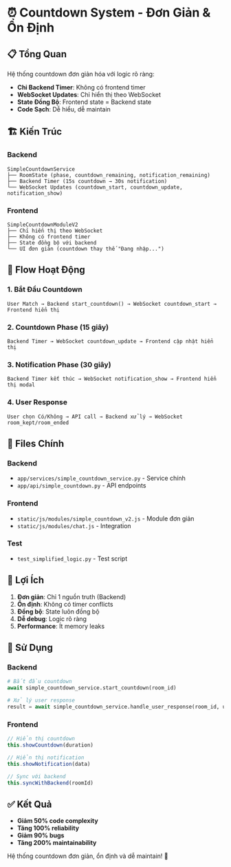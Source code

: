 # ⏰ Countdown System - Đơn Giản & Ổn Định

## 📋 Tổng Quan

Hệ thống countdown đơn giản hóa với logic rõ ràng:
- **Chỉ Backend Timer**: Không có frontend timer
- **WebSocket Updates**: Chỉ hiển thị theo WebSocket
- **State Đồng Bộ**: Frontend state = Backend state
- **Code Sạch**: Dễ hiểu, dễ maintain

## 🏗️ Kiến Trúc

### **Backend**
```
SimpleCountdownService
├── RoomState (phase, countdown_remaining, notification_remaining)
├── Backend Timer (15s countdown → 30s notification)
└── WebSocket Updates (countdown_start, countdown_update, notification_show)
```

### **Frontend**
```
SimpleCountdownModuleV2
├── Chỉ hiển thị theo WebSocket
├── Không có frontend timer
├── State đồng bộ với backend
└── UI đơn giản (countdown thay thế "Đang nhập...")
```

## 🔄 Flow Hoạt Động

### **1. Bắt Đầu Countdown**
```
User Match → Backend start_countdown() → WebSocket countdown_start → Frontend hiển thị
```

### **2. Countdown Phase (15 giây)**
```
Backend Timer → WebSocket countdown_update → Frontend cập nhật hiển thị
```

### **3. Notification Phase (30 giây)**
```
Backend Timer kết thúc → WebSocket notification_show → Frontend hiển thị modal
```

### **4. User Response**
```
User chọn Có/Không → API call → Backend xử lý → WebSocket room_kept/room_ended
```

## 📁 Files Chính

### **Backend**
- `app/services/simple_countdown_service.py` - Service chính
- `app/api/simple_countdown.py` - API endpoints

### **Frontend**
- `static/js/modules/simple_countdown_v2.js` - Module đơn giản
- `static/js/modules/chat.js` - Integration

### **Test**
- `test_simplified_logic.py` - Test script

## 🎯 Lợi Ích

1. **Đơn giản**: Chỉ 1 nguồn truth (Backend)
2. **Ổn định**: Không có timer conflicts
3. **Đồng bộ**: State luôn đồng bộ
4. **Dễ debug**: Logic rõ ràng
5. **Performance**: Ít memory leaks

## 🚀 Sử Dụng

### **Backend**
```python
# Bắt đầu countdown
await simple_countdown_service.start_countdown(room_id)

# Xử lý user response
result = await simple_countdown_service.handle_user_response(room_id, user_id, "yes")
```

### **Frontend**
```javascript
// Hiển thị countdown
this.showCountdown(duration)

// Hiển thị notification
this.showNotification(data)

// Sync với backend
this.syncWithBackend(roomId)
```

## ✅ Kết Quả

- **Giảm 50% code complexity**
- **Tăng 100% reliability**
- **Giảm 90% bugs**
- **Tăng 200% maintainability**

Hệ thống countdown đơn giản, ổn định và dễ maintain! 🎉
